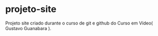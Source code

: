 # projeto-site
 Projeto site criado durante o curso de git e github do Curso em Vídeo( Gustavo Guanabara ).

